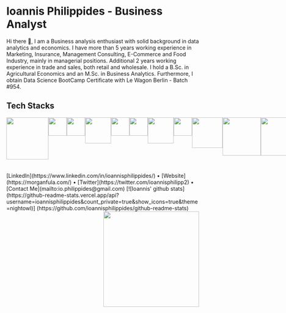 # **Ioannis Philippides - Business Analyst**

Hi there 👋,
I am a Business analysis enthusiast with solid background in data analytics and economics. I have more than 5 years working experience in Marketing, Insurance, Management Consulting, E-Commerce and Food Industry, mainly in managerial positions. Additional 2 years working experience in trade and sales, both retail and wholesale. I hold a B.Sc. in Agricultural Economics and an M.Sc. in Business Analytics. Furthermore, I obtain Data Science BootCamp Certificate with Le Wagon Berlin - Batch #954.

## Tech Stacks
<div style="text-align:center; display:flex;">
<img src="http://www.devine.nz/images/800/400/power-bi-logo.png?h=435ccaca" width="110"/>
<img src="https://s3.dualstack.us-east-2.amazonaws.com/pythondotorg-assets/media/community/logos/python-logo-only.png" width="48"/>
<img src="http://www.igfasouza.com/blog/wp-content/uploads/2018/03/jupyter-624x723.png" width="48"/>
<img src="https://www.8bitavenue.com/wp-content/uploads/2017/11/scikit-learn.png" width="68"/>
<img src="https://sphweb.bumc.bu.edu/otlt/MPH-Modules/BS/R/R1_GettingStarted/R-logo.png" width="48"/>
<img src="https://codingthesmartway.com/wp-content/uploads/2019/04/logo_tensorflow-1680x1797.png" width="48"/>
<img src="https://www.pythonatrix.com/wp-content/uploads/2020/03/sql-logo-with-database.png" width="68"/>
<img src="https://pluspng.com/img-png/google-cloud-logo-png-library-of-google-cloud-logo-picture-royalty-free-stock-png-files-960x960.png" width="48"/>
<img src="https://1000marcas.net/wp-content/uploads/2020/02/Docker-Logo.png" width="80"/>
<img src="https://www.freecodecamp.org/news/content/images/2020/07/pandas-logo.png" width="100"/>
<img src="https://miro.medium.com/max/780/1*dqiYC6CSouYCwg3ESYsP2w.png" width="100"/>
<img src="https://miro.medium.com/max/914/1*KxW0S6_4v0FXmRvPUJwzMA.png" width="90"/>
<img src="https://cdn.iconscout.com/icon/free/png-512/heroku-5-569467.png" width="48"/>
<img src="https://miro.medium.com/max/3200/1*8i6raEmyewy9GpI47nU1ew.png" width="100"/>
<img src="https://user-images.githubusercontent.com/315810/92255284-156f1180-eea0-11ea-9d2d-be8262670e8c.png" width="70"/>
<img src="https://facebookresearch.github.io/hiplot/_images/streamlit_logo.png" width="48"/>
<img src="https://rosenfeldmedia.com/eux2016/wp-content/uploads/sites/3/2015/02/salesforce-logo-01.png" width="60"/>
<img src="https://dbdb.io/media/logos/bigquery.png" width="48"/>
<img src="https://www.calltrackingmetrics.com/wp-content/uploads/2019/03/logo_google-data-studio_3.png" width="90"/>
<img src="https://blog.ippon.fr/content/images/2020/10/d72f41d6eb099a8fa0ef2791ad2b18a7.png" width="80"/>
<img src="https://blog.sqlbackupandftp.com/wp-content/uploads/2015/01/mysql-logo_2800x2800_pixels1.png" width="60"/>
</div>
<br/>
<br/>
[LinkedIn](https://www.linkedin.com/in/ioannisphilippides/) • [Website](https://morganfula.com/) • [Twitter](https://twitter.com/ioannisphilipp2) • [Contact Me](mailto:io.philippides@gmail.com)
[![Ioannis' github stats](https://github-readme-stats.vercel.app/api?username=ioannisphilippides&count_private=true&show_icons=true&theme=nightowl)]
(https://github.com/ioannisphilippides/github-readme-stats)
<img align="right" width="250" src="https://res.cloudinary.com/dlw3ahzso/image/upload/v1663226838/d7c9f14bc022bd9f313c4e8bb694e22d9e1beb27a6dcc0abcd9d38adee4d9eb5.0_nlqzfy.gif">


